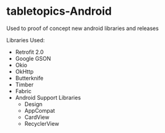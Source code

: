 # tabletopics-Android

Used to proof of concept new android libraries and releases

Libraries Used:
* Retrofit 2.0
* Google GSON
* Okio
* OkHttp
* Butterknife
* Timber
* Fabric
* Android Support Libraries
  * Design
  * AppCompat
  * CardView
  * RecyclerView
